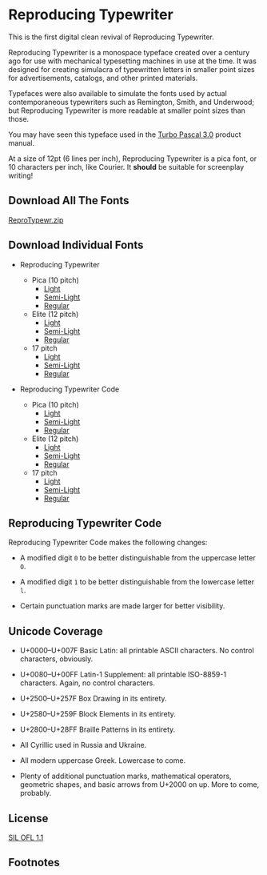 # Reproducing Typewriter

This is the first digital clean revival of Reproducing Typewriter.

Reproducing Typewriter is a monospace typeface created over a century
ago for use with mechanical typesetting machines in use at the time.
It was designed for creating simulacra of typewritten letters in
smaller point sizes for advertisements, catalogs, and other printed
materials.

Typefaces were also available to simulate the fonts used by actual
contemporaneous typewriters such as Remington, Smith, and Underwood;
but Reproducing Typewriter is more readable at smaller point sizes
than those.

You may have seen this typeface used in the [Turbo Pascal 3.0](turbo)
product manual.

At a size of 12pt (6 lines per inch), Reproducing Typewriter is a pica
font, or 10 characters per inch, like Courier.  It **should** be
suitable for screenplay writing!

## Download All The Fonts

[ReproTypewr.zip](dist/ReproTypewr.zip)

## Download Individual Fonts

-   Reproducing Typewriter
    -   Pica (10 pitch)
        -   [Light](dist/ttf/ReproTypewr-Light.ttf)
        -   [Semi-Light](dist/ttf/ReproTypewr-SemiLight.ttf)
        -   [Regular](dist/ttf/ReproTypewr.ttf)
    -   Elite (12 pitch)
        -   [Light](dist/ttf/ReproTypewrElite-Light.ttf)
        -   [Semi-Light](dist/ttf/ReproTypewrElite-SemiLight.ttf)
        -   [Regular](dist/ttf/ReproTypewrElite.ttf)
    -   17 pitch
        -   [Light](dist/ttf/ReproTypewr17Pitch-Light.ttf)
        -   [Semi-Light](dist/ttf/ReproTypewr17Pitch-SemiLight.ttf)
        -   [Regular](dist/ttf/ReproTypewr17Pitch.ttf)

-   Reproducing Typewriter Code
    -   Pica (10 pitch)
        -   [Light](dist/ttf/ReproTypewrCode-Light.ttf)
        -   [Semi-Light](dist/ttf/ReproTypewrCode-SemiLight.ttf)
        -   [Regular](dist/ttf/ReproTypewrCode.ttf)
    -   Elite (12 pitch)
        -   [Light](dist/ttf/ReproTypewrCodeElite-Light.ttf)
        -   [Semi-Light](dist/ttf/ReproTypewrCodeElite-SemiLight.ttf)
        -   [Regular](dist/ttf/ReproTypewrCodeElite.ttf)
    -   17 pitch
        -   [Light](dist/ttf/ReproTypewrCode17Pitch-Light.ttf)
        -   [Semi-Light](dist/ttf/ReproTypewrCode17Pitch-SemiLight.ttf)
        -   [Regular](dist/ttf/ReproTypewrCode17Pitch.ttf)

## Reproducing Typewriter Code

Reproducing Typewriter Code makes the following changes:

-   A modified digit `0` to be better distinguishable from the
    uppercase letter `O`.

-   A modified digit `1` to be better distinguishable from the
    lowercase letter `l`.

-   Certain punctuation marks are made larger for better visibility.

## Unicode Coverage

-   U+0000–U+007F Basic Latin: all printable ASCII characters.  No
    control characters, obviously.

-   U+0080–U+00FF Latin-1 Supplement: all printable ISO-8859-1
    characters.  Again, no control characters.

-   U+2500–U+257F Box Drawing in its entirety.

-   U+2580–U+259F Block Elements in its entirety.

-   U+2800–U+28FF Braille Patterns in its entirety.

-   All Cyrillic used in Russia and Ukraine.

-   All modern uppercase Greek.  Lowercase to come.

-   Plenty of additional punctuation marks, mathematical operators,
    geometric shapes, and basic arrows from U+2000 on up.  More to
    come, probably.
    
## License

[SIL OFL 1.1](OFL.md)
    
## Footnotes

[linebook]: https://www.google.com/books/edition/American_Line_Type_Book/WadRAAAAYAAJ?hl=en&gbpv=1&pg=PP5&printsec=frontcover

[turbo]: https://bitsavers.trailing-edge.com/pdf/borland/turbo_pascal/Turbo_Pascal_Version_3.0_Reference_Manual_1986.pdf
